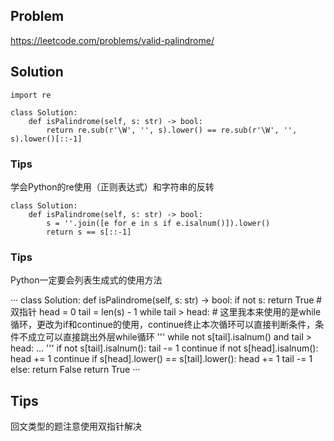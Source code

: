 ## Problem

https://leetcode.com/problems/valid-palindrome/

## Solution

```
import re

class Solution:
    def isPalindrome(self, s: str) -> bool:
        return re.sub(r'\W', '', s).lower() == re.sub(r'\W', '', s).lower()[::-1]
```

### Tips

学会Python的re使用（正则表达式）和字符串的反转

```
class Solution:
    def isPalindrome(self, s: str) -> bool:
        s = ''.join([e for e in s if e.isalnum()]).lower()
        return s == s[::-1]
```

### Tips

Python一定要会列表生成式的使用方法

···
class Solution:
    def isPalindrome(self, s: str) -> bool:
        if not s: return True
        # 双指针
        head = 0
        tail = len(s) - 1
        while tail > head:
            # 这里我本来使用的是while循环，更改为if和continue的使用，continue终止本次循环可以直接判断条件，条件不成立可以直接跳出外层while循环
            '''
            while not s[tail].isalnum() and tail > head:
                ...
            '''
            if not s[tail].isalnum():
                tail -= 1
                continue
            if not s[head].isalnum():
                head += 1
                continue
            if s[head].lower() == s[tail].lower():
                head += 1
                tail -= 1
            else:
                return False
        return True
···

## Tips

回文类型的题注意使用双指针解决

